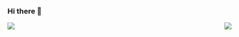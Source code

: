 ### Hi there 👋

<img align='right' src="https://github-readme-stats.vercel.app/api?username=Psykotik&count_private=true&show_icons=true&include_all_commits=true"> <img align='left' src="https://github-readme-stats.vercel.app/api/top-langs/?username=Psykotik&langs_count=8&hide=java&layout=compact">


<!--
**Psykotik/Psykotik** is a ✨ _special_ ✨ repository because its `README.md` (this file) appears on your GitHub profile.

Here are some ideas to get you started:

- 🔭 I’m currently working on ...
- 🌱 I’m currently learning ...
- 👯 I’m looking to collaborate on ...
- 🤔 I’m looking for help with ...
- 💬 Ask me about ...
- 📫 How to reach me: ...
- 😄 Pronouns: ...
- ⚡ Fun fact: ...
-->
